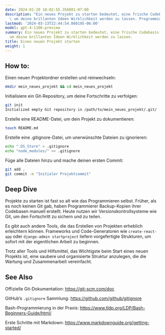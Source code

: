 ```yaml
---
date: 2024-01-20 18:02:55.356081-07:00
description: "Ein neues Projekt zu starten bedeutet, eine frische Codebasis zu erschaffen,\
  \ um deine brillanten Ideen Wirklichkeit werden zu lassen. Programmierer\u2026"
lastmod: '2024-03-13T22:44:54.060195-06:00'
model: gpt-4-1106-preview
summary: Ein neues Projekt zu starten bedeutet, eine frische Codebasis zu erschaffen,
  um deine brillanten Ideen Wirklichkeit werden zu lassen.
title: Einen neuen Projekt starten
weight: 1
---
```


## How to:
Einen neuen Projektordner erstellen und reinwechseln:
```Bash
mkdir mein_neues_projekt && cd mein_neues_projekt
```
Initialisiere ein Git-Repository, um deine Fortschritte zu verfolgen:
```Bash
git init
Initialized empty Git repository in /path/to/mein_neues_projekt/.git/
```
Erstelle eine README-Datei, um dein Projekt zu dokumentieren:
```Bash
touch README.md
```
Erstelle eine .gitignore-Datei, um unerwünschte Dateien zu ignorieren:
```Bash
echo ".DS_Store" > .gitignore
echo "node_modules/" >> .gitignore
```
Füge alle Dateien hinzu und mache deinen ersten Commit:
```Bash
git add .
git commit -m "Initialer Projektcommit"
```

## Deep Dive
Projekte zu starten ist fast so alt wie das Programmieren selbst. Früher, als es noch keinen Git gab, haben Programmierer Backup-Kopien ihrer Codebasen manuell erstellt. Heute nutzen wir Versionskontrollsysteme wie Git, um den Fortschritt zu sichern und zu teilen.

Es gibt auch andere Tools, die das Erstellen von Projekten erheblich erleichtern können. Frameworks und Code-Generatoren wie `create-react-app` oder `django-admin startproject` liefern vorgefertigte Strukturen, um sofort mit der eigentlichen Arbeit zu beginnen.

Trotz aller Tools und Hilfsmittel, das Wichtigste beim Start eines neuen Projekts ist, eine saubere und organisierte Struktur anzulegen, die die Wartung und Zusammenarbeit vereinfacht.

## See Also
Offizielle Git-Dokumentation: https://git-scm.com/doc

GitHub’s `.gitignore` Sammlung: https://github.com/github/gitignore

Bash-Programmierung in der Praxis: https://www.tldp.org/LDP/Bash-Beginners-Guide/html/

Erste Schritte mit Markdown: https://www.markdownguide.org/getting-started/

